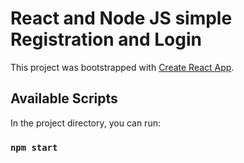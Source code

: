 # React and Node JS simple Registration and Login

This project was bootstrapped with [Create React App](https://github.com/facebook/create-react-app).

## Available Scripts

In the project directory, you can run:

### `npm start`


